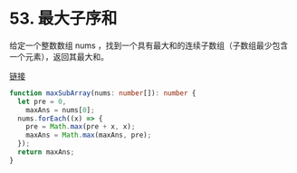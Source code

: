 # 53. 最大子序和

给定一个整数数组 nums ，找到一个具有最大和的连续子数组（子数组最少包含一个元素），返回其最大和。

[链接](https://leetcode-cn.com/problems/maximum-subarray/)

```ts
function maxSubArray(nums: number[]): number {
  let pre = 0,
    maxAns = nums[0];
  nums.forEach((x) => {
    pre = Math.max(pre + x, x);
    maxAns = Math.max(maxAns, pre);
  });
  return maxAns;
}
```
